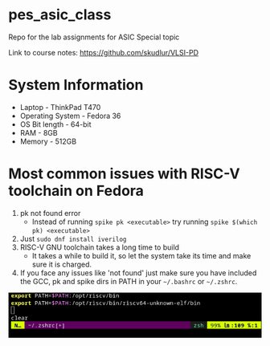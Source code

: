 # pes_asic_class
Repo for the lab assignments for ASIC Special topic

Link to course notes: https://github.com/skudlur/VLSI-PD

# System Information

- Laptop - ThinkPad T470
- Operating System - Fedora 36
- OS Bit length - 64-bit
- RAM - 8GB
- Memory - 512GB

# Most common issues with RISC-V toolchain on Fedora

1. pk not found error
    - Instead of running `spike pk <executable>` try running `spike $(which pk) <executable>`
2. Just `sudo dnf install iverilog`
3. RISC-V GNU toolchain takes a long time to build
    - It takes a while to build it, so let the system take its time and make sure it is charged.
4. If you face any issues like 'not found' just make sure you have included the GCC, pk and spike dirs in PATH in your `~/.bashrc` or `~/.zshrc`.
   
![zshrc](https://github.com/skudlur/pes_asic_class/blob/main/assets/zshrc.png "zshrc")
 
